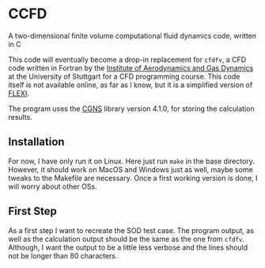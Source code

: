 
# CCFD

A two-dimensional finite volume computational fluid dynamics code, written in C

This code will eventually become a drop-in replacement for `cfdfv`, a CFD code written in Fortran by the [Institute of Aerodynamics and Gas Dynamics](http://www.iag.uni-stuttgart.de) at the University of Stuttgart for a CFD programming course. This code itself is not available online, as far as I know, but it is a simplified version of [FLEXI](https://www.flexi-project.org/).

The program uses the [CGNS](https://cgns.github.io/) library version 4.1.0, for storing the calculation results.

## Installation

For now, I have only run it on Linux. Here just run `make` in the base directory. However, it should work on MacOS and Windows just as well, maybe some tweaks to the Makefile are necessary. Once a first working version is done, I will worry about other OSs.

## First Step

As a first step I want to recreate the SOD test case. The program output, as well as the calculation output should be the same as the one from `cfdfv`. Although, I want the output to be a little less verbose and the lines should not be longer than 80 characters.
